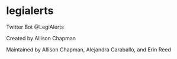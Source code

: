 # legialerts
Twitter Bot @LegiAlerts

Created by Allison Chapman

Maintained by Allison Chapman, Alejandra Caraballo, and Erin Reed 
